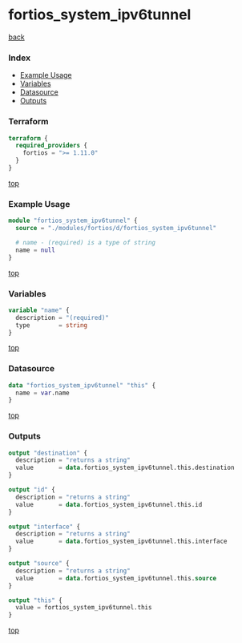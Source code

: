 # fortios_system_ipv6tunnel

[back](../fortios.md)

### Index

- [Example Usage](#example-usage)
- [Variables](#variables)
- [Datasource](#datasource)
- [Outputs](#outputs)

### Terraform

```terraform
terraform {
  required_providers {
    fortios = ">= 1.11.0"
  }
}
```

[top](#index)

### Example Usage

```terraform
module "fortios_system_ipv6tunnel" {
  source = "./modules/fortios/d/fortios_system_ipv6tunnel"

  # name - (required) is a type of string
  name = null
}
```

[top](#index)

### Variables

```terraform
variable "name" {
  description = "(required)"
  type        = string
}
```

[top](#index)

### Datasource

```terraform
data "fortios_system_ipv6tunnel" "this" {
  name = var.name
}
```

[top](#index)

### Outputs

```terraform
output "destination" {
  description = "returns a string"
  value       = data.fortios_system_ipv6tunnel.this.destination
}

output "id" {
  description = "returns a string"
  value       = data.fortios_system_ipv6tunnel.this.id
}

output "interface" {
  description = "returns a string"
  value       = data.fortios_system_ipv6tunnel.this.interface
}

output "source" {
  description = "returns a string"
  value       = data.fortios_system_ipv6tunnel.this.source
}

output "this" {
  value = fortios_system_ipv6tunnel.this
}
```

[top](#index)